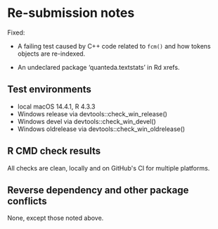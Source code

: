 # Re-submission notes

Fixed:

- A failing test caused by C++ code related to `fcm()` and how tokens objects are re-indexed.

- An undeclared package ‘quanteda.textstats’ in Rd xrefs.

## Test environments

* local macOS 14.4.1, R 4.3.3
* Windows release via devtools::check_win_release()
* Windows devel via devtools::check_win_devel()
* Windows oldrelease via devtools::check_win_oldrelease()

## R CMD check results

All checks are clean, locally and on GitHub's CI for multiple platforms.

## Reverse dependency and other package conflicts

None, except those noted above.

